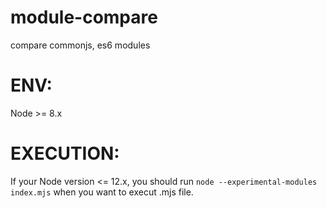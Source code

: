 # module-compare
compare commonjs, es6 modules

# ENV:
Node >= 8.x

# EXECUTION:
If your Node version <= 12.x, you should run
`
node --experimental-modules index.mjs
`
when you want to execut .mjs file.
